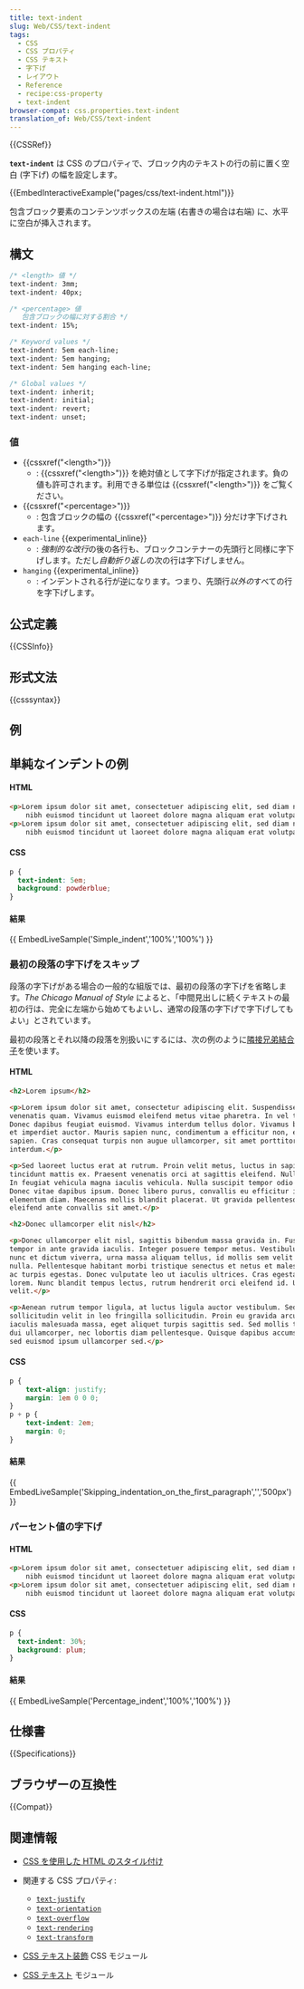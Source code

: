 ```yaml
---
title: text-indent
slug: Web/CSS/text-indent
tags:
  - CSS
  - CSS プロパティ
  - CSS テキスト
  - 字下げ
  - レイアウト
  - Reference
  - recipe:css-property
  - text-indent
browser-compat: css.properties.text-indent
translation_of: Web/CSS/text-indent
---
```

{{CSSRef}}

**`text-indent`** は CSS のプロパティで、ブロック内のテキストの行の前に置く空白 (字下げ) の幅を設定します。

{{EmbedInteractiveExample("pages/css/text-indent.html")}}

包含ブロック要素のコンテンツボックスの左端 (右書きの場合は右端) に、水平に空白が挿入されます。

## 構文

```css
/* <length> 値 */
text-indent: 3mm;
text-indent: 40px;

/* <percentage> 値
   包含ブロックの幅に対する割合 */
text-indent: 15%;

/* Keyword values */
text-indent: 5em each-line;
text-indent: 5em hanging;
text-indent: 5em hanging each-line;

/* Global values */
text-indent: inherit;
text-indent: initial;
text-indent: revert;
text-indent: unset;
```

### 値

- {{cssxref("&lt;length&gt;")}}
  - : {{cssxref("&lt;length&gt;")}} を絶対値として字下げが指定されます。負の値も許可されます。利用できる単位は {{cssxref("&lt;length&gt;")}} をご覧ください。
- {{cssxref("&lt;percentage&gt;")}}
  - : 包含ブロックの幅の {{cssxref("&lt;percentage&gt;")}} 分だけ字下げされます。
- `each-line` {{experimental_inline}}
  - : *強制的な改行*の後の各行も、ブロックコンテナーの先頭行と同様に字下げします。ただし*自動折り返し*の次の行は字下げしません。
- `hanging` {{experimental_inline}}
  - : インデントされる行が逆になります。つまり、先頭行*以外の*すべての行を字下げします。

## 公式定義

{{CSSInfo}}

## 形式文法

{{csssyntax}}

## 例

<h2 id="Simple_indent">単純なインデントの例</h2>

#### HTML

```html
<p>Lorem ipsum dolor sit amet, consectetuer adipiscing elit, sed diam nonummy
    nibh euismod tincidunt ut laoreet dolore magna aliquam erat volutpat.</p>
<p>Lorem ipsum dolor sit amet, consectetuer adipiscing elit, sed diam nonummy
    nibh euismod tincidunt ut laoreet dolore magna aliquam erat volutpat.</p>
```

#### CSS

```css
p {
  text-indent: 5em;
  background: powderblue;
}
```

#### 結果

{{ EmbedLiveSample('Simple_indent','100%','100%') }}

<h3 id="Skipping_indentation_on_the_first_paragraph">最初の段落の字下げをスキップ</h3>

段落の字下げがある場合の一般的な組版では、最初の段落の字下げを省略します。_The Chicago Manual of Style_ によると、「中間見出しに続くテキストの最初の行は、完全に左端から始めてもよいし、通常の段落の字下げで字下げしてもよい」とされています。

最初の段落とそれ以降の段落を別扱いにするには、次の例のように[隣接兄弟結合子](/ja/docs/Web/CSS/Adjacent_sibling_combinator)を使います。

#### HTML

```html
<h2>Lorem ipsum</h2>

<p>Lorem ipsum dolor sit amet, consectetur adipiscing elit. Suspendisse eu
venenatis quam. Vivamus euismod eleifend metus vitae pharetra. In vel tempor metus.
Donec dapibus feugiat euismod. Vivamus interdum tellus dolor. Vivamus blandit eros
et imperdiet auctor. Mauris sapien nunc, condimentum a efficitur non, elementum ac
sapien. Cras consequat turpis non augue ullamcorper, sit amet porttitor dui
interdum.</p>

<p>Sed laoreet luctus erat at rutrum. Proin velit metus, luctus in sapien in,
tincidunt mattis ex. Praesent venenatis orci at sagittis eleifend. Nulla facilisi.
In feugiat vehicula magna iaculis vehicula. Nulla suscipit tempor odio a semper.
Donec vitae dapibus ipsum. Donec libero purus, convallis eu efficitur id, pulvinar
elementum diam. Maecenas mollis blandit placerat. Ut gravida pellentesque nunc, in
eleifend ante convallis sit amet.</p>

<h2>Donec ullamcorper elit nisl</h2>

<p>Donec ullamcorper elit nisl, sagittis bibendum massa gravida in. Fusce
tempor in ante gravida iaculis. Integer posuere tempor metus. Vestibulum lacinia,
nunc et dictum viverra, urna massa aliquam tellus, id mollis sem velit vestibulum
nulla. Pellentesque habitant morbi tristique senectus et netus et malesuada fames
ac turpis egestas. Donec vulputate leo ut iaculis ultrices. Cras egestas rhoncus
lorem. Nunc blandit tempus lectus, rutrum hendrerit orci eleifend id. Ut at quam
velit.</p>

<p>Aenean rutrum tempor ligula, at luctus ligula auctor vestibulum. Sed
sollicitudin velit in leo fringilla sollicitudin. Proin eu gravida arcu. Nam
iaculis malesuada massa, eget aliquet turpis sagittis sed. Sed mollis tellus ac
dui ullamcorper, nec lobortis diam pellentesque. Quisque dapibus accumsan libero,
sed euismod ipsum ullamcorper sed.</p>
```

#### CSS

```css
p {
    text-align: justify;
    margin: 1em 0 0 0;
}
p + p {
    text-indent: 2em;
    margin: 0;
}
```

#### 結果

{{ EmbedLiveSample('Skipping_indentation_on_the_first_paragraph','','500px') }}

<h3 id="Percentage_indent">パーセント値の字下げ</h3>

#### HTML

```html
<p>Lorem ipsum dolor sit amet, consectetuer adipiscing elit, sed diam nonummy
    nibh euismod tincidunt ut laoreet dolore magna aliquam erat volutpat.</p>
<p>Lorem ipsum dolor sit amet, consectetuer adipiscing elit, sed diam nonummy
    nibh euismod tincidunt ut laoreet dolore magna aliquam erat volutpat.</p>
```

#### CSS

```css
p {
  text-indent: 30%;
  background: plum;
}
```

#### 結果

{{ EmbedLiveSample('Percentage_indent','100%','100%') }}

## 仕様書

{{Specifications}}

## ブラウザーの互換性

{{Compat}}

## 関連情報

- [CSS を使用した HTML のスタイル付け](/ja/docs/Learn/CSS)
- 関連する CSS プロパティ:

  - [`text-justify`](/ja/docs/Web/CSS/text-justify)
  - [`text-orientation`](/ja/docs/Web/CSS/text-orientation)
  - [`text-overflow`](/ja/docs/Web/CSS/text-overflow)
  - [`text-rendering`](/ja/docs/Web/CSS/text-rendering)
  - [`text-transform`](/ja/docs/Web/CSS/text-transform)

- [CSS テキスト装飾](/ja/docs/Web/CSS/CSS_Text_Decoration) CSS モジュール
- [CSS テキスト](/ja/docs/Web/CSS/CSS_Text) モジュール
